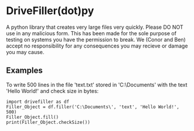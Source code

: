 # DriveFiller(dot)py
A python library that creates very large files very quickly.
Please DO NOT use in any malicious form. This has been made for the sole purpose of testing on systems you have the
permission to break. We (Conor and Ben) accept no responsibility for any consequences you may recieve or damage you
may cause.

## Examples
To write 500 lines in the file 'text.txt' stored in 'C:\Documents\' with the text 'Hello World!' and check size in bytes:
```
import drivefiller as df
Filler_Object = df.filler('C:\Documents\', 'text', 'Hello World!', 500)
Filler_Object.fill()
print(Filler_Object.checkSize())
```
